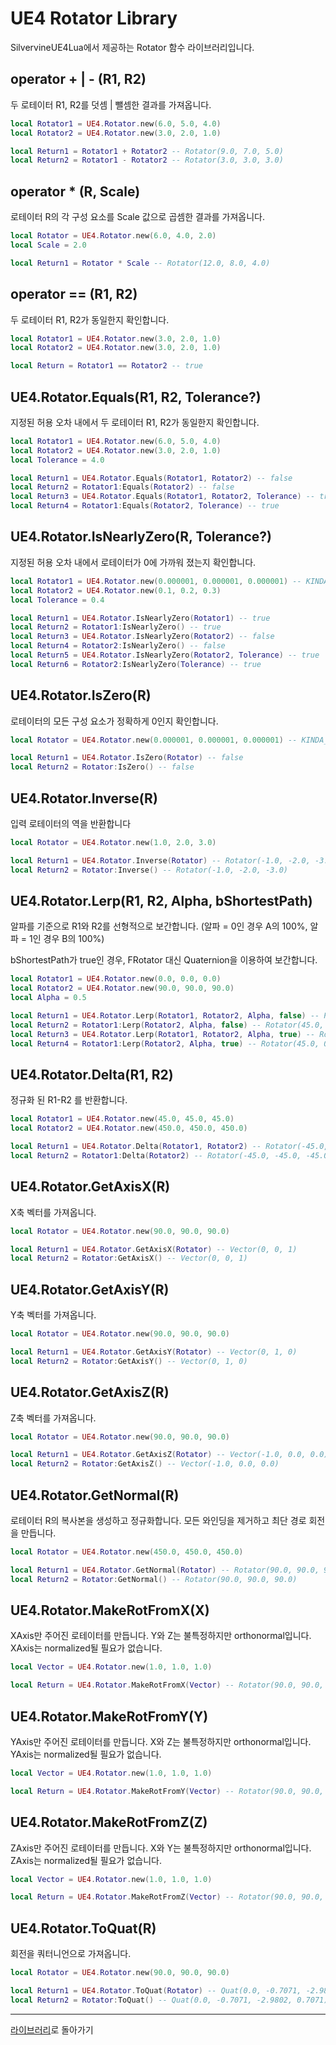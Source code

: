 # UE4 Rotator Library

SilvervineUE4Lua에서 제공하는 Rotator 함수 라이브러리입니다.

## operator + | - (R1, R2)

두 로테이터 R1, R2를 덧셈 | 뺄셈한 결과를 가져옵니다.

```lua
local Rotator1 = UE4.Rotator.new(6.0, 5.0, 4.0)
local Rotator2 = UE4.Rotator.new(3.0, 2.0, 1.0)

local Return1 = Rotator1 + Rotator2 -- Rotator(9.0, 7.0, 5.0)
local Return2 = Rotator1 - Rotator2 -- Rotator(3.0, 3.0, 3.0)
```

## operator * (R, Scale)

로테이터 R의 각 구성 요소를 Scale 값으로 곱셈한 결과를 가져옵니다.

```lua
local Rotator = UE4.Rotator.new(6.0, 4.0, 2.0)
local Scale = 2.0

local Return1 = Rotator * Scale -- Rotator(12.0, 8.0, 4.0)
```

## operator == (R1, R2)

두 로테이터 R1, R2가 동일한지 확인합니다.

```lua
local Rotator1 = UE4.Rotator.new(3.0, 2.0, 1.0)
local Rotator2 = UE4.Rotator.new(3.0, 2.0, 1.0)

local Return = Rotator1 == Rotator2 -- true
```

## UE4.Rotator.Equals(R1, R2, Tolerance?)

지정된 허용 오차 내에서 두 로테이터 R1, R2가 동일한지 확인합니다.

```lua
local Rotator1 = UE4.Rotator.new(6.0, 5.0, 4.0)
local Rotator2 = UE4.Rotator.new(3.0, 2.0, 1.0)
local Tolerance = 4.0

local Return1 = UE4.Rotator.Equals(Rotator1, Rotator2) -- false
local Return2 = Rotator1:Equals(Rotator2) -- false
local Return3 = UE4.Rotator.Equals(Rotator1, Rotator2, Tolerance) -- true
local Return4 = Rotator1:Equals(Rotator2, Tolerance) -- true
```

## UE4.Rotator.IsNearlyZero(R, Tolerance?)

지정된 허용 오차 내에서 로테이터가 0에 가까워 졌는지 확인합니다.

```lua
local Rotator1 = UE4.Rotator.new(0.000001, 0.000001, 0.000001) -- KINDA_SMALL_NUMBER
local Rotator2 = UE4.Rotator.new(0.1, 0.2, 0.3)
local Tolerance = 0.4

local Return1 = UE4.Rotator.IsNearlyZero(Rotator1) -- true
local Return2 = Rotator1:IsNearlyZero() -- true
local Return3 = UE4.Rotator.IsNearlyZero(Rotator2) -- false
local Return4 = Rotator2:IsNearlyZero() -- false
local Return5 = UE4.Rotator.IsNearlyZero(Rotator2, Tolerance) -- true
local Return6 = Rotator2:IsNearlyZero(Tolerance) -- true
```

## UE4.Rotator.IsZero(R)

로테이터의 모든 구성 요소가 정확하게 0인지 확인합니다.

```lua
local Rotator = UE4.Rotator.new(0.000001, 0.000001, 0.000001) -- KINDA_SMALL_NUMBER

local Return1 = UE4.Rotator.IsZero(Rotator) -- false
local Return2 = Rotator:IsZero() -- false
```

## UE4.Rotator.Inverse(R)

입력 로테이터의 역을 반환합니다

```lua
local Rotator = UE4.Rotator.new(1.0, 2.0, 3.0)

local Return1 = UE4.Rotator.Inverse(Rotator) -- Rotator(-1.0, -2.0, -3.0)
local Return2 = Rotator:Inverse() -- Rotator(-1.0, -2.0, -3.0)
```

## UE4.Rotator.Lerp(R1, R2, Alpha, bShortestPath)

알파를 기준으로 R1와 R2를 선형적으로 보간합니다. (알파 = 0인 경우 A의 100%, 알파 = 1인 경우 B의 100%)

bShortestPath가 true인 경우, FRotator 대신 Quaternion을 이용하여 보간합니다.

```lua
local Rotator1 = UE4.Rotator.new(0.0, 0.0, 0.0)
local Rotator2 = UE4.Rotator.new(90.0, 90.0, 90.0)
local Alpha = 0.5

local Return1 = UE4.Rotator.Lerp(Rotator1, Rotator2, Alpha, false) -- Rotator(45.0, 45.0, 45.0)
local Return2 = Rotator1:Lerp(Rotator2, Alpha, false) -- Rotator(45.0, 45.0, 45.0)
local Return3 = UE4.Rotator.Lerp(Rotator1, Rotator2, Alpha, true) -- Rotator(45.0, 0.0, 0.0)
local Return4 = Rotator1:Lerp(Rotator2, Alpha, true) -- Rotator(45.0, 0.0, 0.0)
```

## UE4.Rotator.Delta(R1, R2)

정규화 된 R1-R2 를 반환합니다.

```lua
local Rotator1 = UE4.Rotator.new(45.0, 45.0, 45.0)
local Rotator2 = UE4.Rotator.new(450.0, 450.0, 450.0)

local Return1 = UE4.Rotator.Delta(Rotator1, Rotator2) -- Rotator(-45.0, -45.0, -45.0)
local Return2 = Rotator1:Delta(Rotator2) -- Rotator(-45.0, -45.0, -45.0)
```

## UE4.Rotator.GetAxisX(R)

X축 벡터를 가져옵니다.

```lua
local Rotator = UE4.Rotator.new(90.0, 90.0, 90.0)

local Return1 = UE4.Rotator.GetAxisX(Rotator) -- Vector(0, 0, 1)
local Return2 = Rotator:GetAxisX() -- Vector(0, 0, 1)
```


## UE4.Rotator.GetAxisY(R)

Y축 벡터를 가져옵니다.

```lua
local Rotator = UE4.Rotator.new(90.0, 90.0, 90.0)

local Return1 = UE4.Rotator.GetAxisY(Rotator) -- Vector(0, 1, 0)
local Return2 = Rotator:GetAxisY() -- Vector(0, 1, 0)

```

## UE4.Rotator.GetAxisZ(R)

Z축 벡터를 가져옵니다.

```lua
local Rotator = UE4.Rotator.new(90.0, 90.0, 90.0)

local Return1 = UE4.Rotator.GetAxisZ(Rotator) -- Vector(-1.0, 0.0, 0.0)
local Return2 = Rotator:GetAxisZ() -- Vector(-1.0, 0.0, 0.0)
```

## UE4.Rotator.GetNormal(R)

로테이터 R의 복사본을 생성하고 정규화합니다. 모든 와인딩을 제거하고 최단 경로 회전을 만듭니다.

```lua
local Rotator = UE4.Rotator.new(450.0, 450.0, 450.0)

local Return1 = UE4.Rotator.GetNormal(Rotator) -- Rotator(90.0, 90.0, 90.0)
local Return2 = Rotator:GetNormal() -- Rotator(90.0, 90.0, 90.0)
```

## UE4.Rotator.MakeRotFromX(X)

XAxis만 주어진 로테이터를 만듭니다. Y와 Z는 불특정하지만 orthonormal입니다. XAxis는 normalized될 필요가 없습니다.

```lua
local Vector = UE4.Rotator.new(1.0, 1.0, 1.0)

local Return = UE4.Rotator.MakeRotFromX(Vector) -- Rotator(90.0, 90.0, 90.0)
```

## UE4.Rotator.MakeRotFromY(Y)

YAxis만 주어진 로테이터를 만듭니다. X와 Z는 불특정하지만 orthonormal입니다. YAxis는 normalized될 필요가 없습니다.

```lua
local Vector = UE4.Rotator.new(1.0, 1.0, 1.0)

local Return = UE4.Rotator.MakeRotFromY(Vector) -- Rotator(90.0, 90.0, 90.0)
```

## UE4.Rotator.MakeRotFromZ(Z)

ZAxis만 주어진 로테이터를 만듭니다. X와 Y는 불특정하지만 orthonormal입니다. ZAxis는 normalized될 필요가 없습니다.

```lua
local Vector = UE4.Rotator.new(1.0, 1.0, 1.0)

local Return = UE4.Rotator.MakeRotFromZ(Vector) -- Rotator(90.0, 90.0, 90.0)
```

## UE4.Rotator.ToQuat(R)

회전을 쿼터니언으로 가져옵니다.

```lua
local Rotator = UE4.Rotator.new(90.0, 90.0, 90.0)

local Return1 = UE4.Rotator.ToQuat(Rotator) -- Quat(0.0, -0.7071, -2.9802, 0.7071)
local Return2 = Rotator:ToQuat() -- Quat(0.0, -0.7071, -2.9802, 0.7071)
```

------------------------------------
[라이브러리](Library_ko.md)로 돌아가기